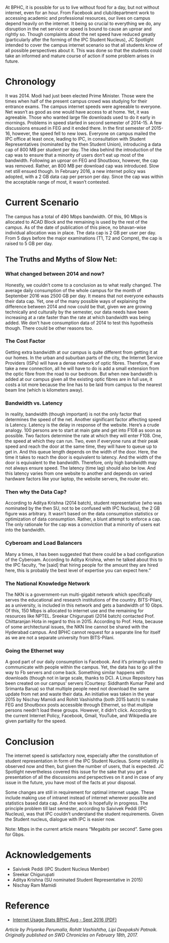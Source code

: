 <!-- TITLE: Internet Campus -->
<!-- SUBTITLE: A spotlight by Journal Club on Campus Internet -->

At BPHC, it is possible for us to live without food for a day, but not without internet, even for an hour. From Facebook and club/department work to accessing academic and professional resources, our lives on campus depend heavily on the internet. It being so crucial to everything we do, any disruption in the net service or speed is bound to cause an uproar and rightly so. Though complaints about the net speed have reduced greatly (particularly after the forming of the IPC Student Nucleus), JC Spotlight intended to cover the campus internet scenario so that all students know of all possible perspectives about it. This was done so that the students could take an informed and mature course of action if some problem arises in future.

# Chronology
It was 2014. Modi had just been elected Prime Minister. Those were the times when half of the present campus crowd was studying for their entrance exams. The campus internet speeds were agreeable to everyone. Net wasn’t as good as one would have access to at home. Yet, it was agreeable. Those who wanted large file downloads used to do it early in mornings. Problems in speed started in second semester of 2014-15. A few discussions ensued in FEG and it ended there. In the first semester of 2015-16, however, the speed fell to new lows. Everyone on campus mailed the IPC office at least once, leading to IPC, in consultation with Student Representatives (nominated by the then Student Union), introducing a data cap of 800 MB per student per day. The idea behind the introduction of the cap was to ensure that a minority of users don’t eat up most of the bandwidth. Following an uproar on FEG and Shoutboxx, however, the cap was removed. Rather, an 800 MB per download cap was introduced. Slow net still ensued though. In February 2016, a new internet policy was adopted, with a 2 GB data cap per person per day. Since the cap was within the acceptable range of most, it wasn’t contested.
# Current Scenario
The campus has a total of 490 Mbps bandwidth. Of this, 90 Mbps is allocated to ACAD Block and the remaining is used by the rest of the campus. As of the date of publication of this piece, no bhavan-wise individual allocation was in place. The data cap is 2 GB per user per day. From 5 days before the major examinations (T1, T2 and Compre), the cap is raised to 5 GB per day.

## The Truths and Myths of Slow Net:
### What changed between 2014 and now?
Honestly, we couldn’t come to a conclusion as to what really changed. The average daily consumption of the whole campus for the month of September 2016 was 2500 GB per day. It means that not everyone exhausts their data cap. Yet, one of the many possible ways of explaining the difference between 2014 and now could be that, given we are growing technically and culturally by the semester, our data needs have been increasing at a rate faster than the rate at which bandwidth was being added. We don’t have consumption data of 2014 to test this hypothesis though. There could be other reasons too.

### The Cost Factor
Getting extra bandwidth at our campus is quite different from getting it at our homes. In the urban and suburban parts of the city, the Internet Service Providers (ISPs) will have a dense network of optic fibres. Therefore, if we take a new connection, all he will have to do is add a small extension from the optic fibre from the road to our bedroom. But when new bandwidth is added at our campus given all the existing optic fibres are in full use, it costs a lot more because the line has to be laid from campus to the nearest beam line (which is kilometers away).

### Bandwidth vs. Latency
In reality, bandwidth (though important) is not the only factor that determines the speed of the net. Another significant factor affecting speed is Latency. Latency is the delay in response of the website. Here’s a crude analogy. 100 persons are to start at main gate and get into F108 as soon as possible. Two factors determine the rate at which they will enter F108. One, the speed at which they can run. Two, even if everyone runs at their peak speed and reach the door at the same time, they will have to queue up to get in. And this queue length depends on the width of the door. Here, the time it takes to reach the door is equivalent to latency. And the width of the door is equivalent to the bandwidth. Therefore, only high bandwidth may not always ensure speed. The latency (time lag) should also be low. And this latency varies from one website to another and depends on varied hardware factors like your laptop, the website servers, the router etc.

### Then why the Data Cap?
According to Aditya Krishna (2014 batch), student representative (who was nominated by the then SU, not to be confused with IPC Nucleus), the 2 GB figure was arbitrary. It wasn’t based on the data consumption statistics or optimization of data consumption. Rather, a blunt attempt to enforce a cap. The only rationale for the cap was a conviction that a minority of users eat into the bandwidth.

### Cyberoam and Load Balancers
Many a times, it has been suggested that there could be a bad configuration of the Cyberoam. According to Aditya Krishna, when he talked about this to the IPC faculty, “he [said] that hiring people for the amount they are hired here, this is probably the best level of expertise you can expect here.”

### The National Knowledge Network
The NKN is a government-run multi-gigabit network which specifically serves the educational and research institutions of the country. BITS-Pilani, as a university, is included in this network and gets a bandwidth of 10 Gbps. Of this, 150 Mbps is allocated to internet use and the remaining for resources like NPTEL. Sreekar Chigurupati (2014 batch) contacted Prof. Chittaranjan Hota in regard to this in 2015. According to Prof. Hota, because of some architectural issues, the NKN line cannot be shared with the Hyderabad campus. And BPHC cannot request for a separate line for itself as we are not a separate university from BITS-Pilani.

### Going the Ethernet way

A good part of our daily consumption is Facebook. And it’s primarily used to communicate with people within the campus. Yet, the data has to go all the way to Fb servers and come back. Something similar happens with downloads (though not in large scale, thanks to DC). A Linux Repository has been created on our campus’ servers (Courtesy: Siddhanth Kumar Patel and Srimanta Barua) so that multiple people need not download the same update from net and waste their data. An initiative was taken in the year 2015 by Nischay Mamidi and Rohitt Vashishtha (both 2015 batch) to make FEG and Shoutboxx posts accessible through Ethernet, so that multiple persons needn’t load these groups. However, it didn’t click. According to the current Internet Policy, Facebook, Gmail, YouTube, and Wikipedia are given partiality for the speed.
# Conclusion
The internet speed is satisfactory now, especially after the constitution of student representation in form of the IPC Student Nucleus. Some volatility is observed now and then, but given the number of users, that is expected. JC Spotlight nevertheless covered this issue for the sake that you get a presentation of all the discussions and perspectives on it and in case of any issue in the future, you have most of the facts at your disposal.

Some changes are still in requirement for optimal internet usage. These include making use of intranet instead of internet wherever possible and statistics based data cap. And the work is hopefully in progress. The principle problem till last semester, according to Saivivek Peddi (IPC Nucleus), was that IPC couldn’t understand the student requirements. Given the Student nucleus, dialogue with IPC is easier now.

Note: Mbps in the current article means “Megabits per second”. Same goes for Gbps.

# Acknowledgements
- Saivivek Peddi (IPC Student Nucleus Member)
- Sreekar Chigurupati
- Aditya Krishna (SU nominated Student Representative in 2015)
- Nischay Ram Mamidi

# Reference
- [Internet Usage Stats BPHC Aug - Sept 2016 (PDF)](/uploads/news/traffic-stats-bphc-aug-sept-2016.pdf "Traffic Stats Bphc Aug Sept 2016")

*Article by Priyanka Perumalla, Rohitt Vashishtha, Lipi Deepakshi Patnaik. Originally published on SWD Chronicles on February 18th, 2017.*